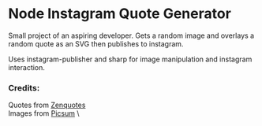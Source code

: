 # Node Instagram Quote Generator

Small project of an aspiring developer. Gets a random image and overlays a random quote as an SVG then publishes to instagram.

Uses instagram-publisher and sharp for image manipulation and instagram interaction.

### Credits:

Quotes from [Zenquotes](https://zenquotes.io) \
Images from [Picsum](https://picsum.photos/) \
